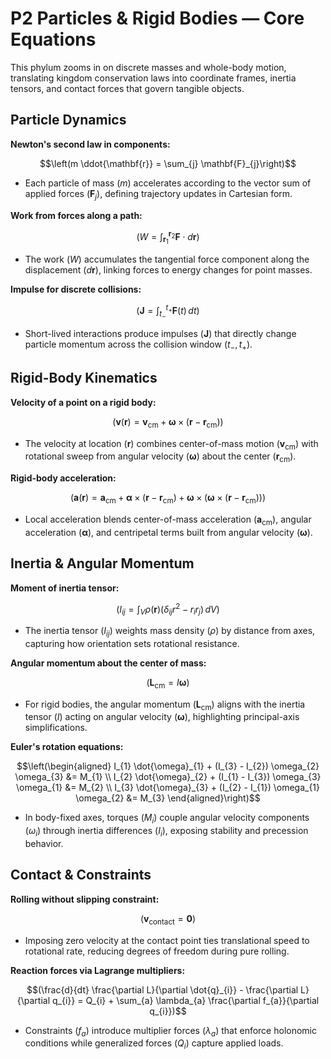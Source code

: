 # P2 Particles & Rigid Bodies — Core Equations

This phylum zooms in on discrete masses and whole-body motion, translating kingdom conservation laws into coordinate frames, inertia tensors, and contact forces that govern tangible objects.

## Particle Dynamics
**Newton's second law in components:**

$$\left(m \ddot{\mathbf{r}} = \sum_{j} \mathbf{F}_{j}\right)$$

- Each particle of mass $(m)$ accelerates according to the vector sum of applied forces $(\mathbf{F}_{j})$, defining trajectory updates in Cartesian form.

**Work from forces along a path:**

$$(W = \int_{\mathbf{r}_{1}}^{\mathbf{r}_{2}} \mathbf{F} \cdot d\mathbf{r})$$

- The work $(W)$ accumulates the tangential force component along the displacement $(d\mathbf{r})$, linking forces to energy changes for point masses.

**Impulse for discrete collisions:**

$$(\mathbf{J} = \int_{t_{-}}^{t_{+}} \mathbf{F}(t) \, dt)$$

- Short-lived interactions produce impulses $(\mathbf{J})$ that directly change particle momentum across the collision window $(t_{-}, t_{+})$.

## Rigid-Body Kinematics
**Velocity of a point on a rigid body:**

$$(\mathbf{v}(\mathbf{r}) = \mathbf{v}_{\text{cm}} + \boldsymbol{\omega} \times (\mathbf{r} - \mathbf{r}_{\text{cm}}))$$

- The velocity at location $(\mathbf{r})$ combines center-of-mass motion $(\mathbf{v}_{\text{cm}})$ with rotational sweep from angular velocity $(\boldsymbol{\omega})$ about the center $(\mathbf{r}_{\text{cm}})$.

**Rigid-body acceleration:**

$$(\mathbf{a}(\mathbf{r}) = \mathbf{a}_{\text{cm}} + \boldsymbol{\alpha} \times (\mathbf{r} - \mathbf{r}_{\text{cm}}) + \boldsymbol{\omega} \times (\boldsymbol{\omega} \times (\mathbf{r} - \mathbf{r}_{\text{cm}})))$$

- Local acceleration blends center-of-mass acceleration $(\mathbf{a}_{\text{cm}})$, angular acceleration $(\boldsymbol{\alpha})$, and centripetal terms built from angular velocity $(\boldsymbol{\omega})$.

## Inertia & Angular Momentum
**Moment of inertia tensor:**

$$(I_{ij} = \int_{V} \rho(\mathbf{r}) (\delta_{ij} r^{2} - r_{i} r_{j}) \, dV)$$

- The inertia tensor $(I_{ij})$ weights mass density $(\rho)$ by distance from axes, capturing how orientation sets rotational resistance.

**Angular momentum about the center of mass:**

$$(\mathbf{L}_{\text{cm}} = I \boldsymbol{\omega})$$

- For rigid bodies, the angular momentum $(\mathbf{L}_{\text{cm}})$ aligns with the inertia tensor $(I)$ acting on angular velocity $(\boldsymbol{\omega})$, highlighting principal-axis simplifications.

**Euler's rotation equations:**

$$\left(\begin{aligned}
I_{1} \dot{\omega}_{1} + (I_{3} - I_{2}) \omega_{2} \omega_{3} &= M_{1} \\
I_{2} \dot{\omega}_{2} + (I_{1} - I_{3}) \omega_{3} \omega_{1} &= M_{2} \\
I_{3} \dot{\omega}_{3} + (I_{2} - I_{1}) \omega_{1} \omega_{2} &= M_{3}
\end{aligned}\right)$$

- In body-fixed axes, torques $(M_{i})$ couple angular velocity components $(\omega_{i})$ through inertia differences $(I_{i})$, exposing stability and precession behavior.

## Contact & Constraints
**Rolling without slipping constraint:**

$$(\mathbf{v}_{\text{contact}} = \mathbf{0})$$

- Imposing zero velocity at the contact point ties translational speed to rotational rate, reducing degrees of freedom during pure rolling.

**Reaction forces via Lagrange multipliers:**

$$(\frac{d}{dt} \frac{\partial L}{\partial \dot{q}_{i}} - \frac{\partial L}{\partial q_{i}} = Q_{i} + \sum_{a} \lambda_{a} \frac{\partial f_{a}}{\partial q_{i}})$$

- Constraints $(f_{a})$ introduce multiplier forces $(\lambda_{a})$ that enforce holonomic conditions while generalized forces $(Q_{i})$ capture applied loads.
